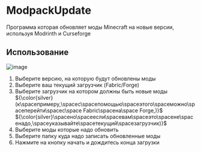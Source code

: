 # ModpackUpdate
Программа которая обновляет моды Minecraft на новые версии, используя Modrinth и Curseforge

## Использование
![image](https://github.com/MeexReay/modpack-update/assets/127148610/76e62a0d-3f58-42f5-bc62-80b465e25f7b)
1. Выберите версию, на которую будут обновлены моды
2. Выберите ваш текущий загрузчик (Fabric/Forge)
3. Выберите загрузчик на котором должны быть новые моды <br>
${\color{silver}(к\spaceпримеру,\spaceс\spaceпомощью\spaceэтого\spaceможно\spaceперейти\spaceс\space Fabric\spaceна\space Forge,)}$
${\color{silver}\spaceно\spaceесли\spaceвам\spaceэто\spaceне\spaceнадо,\spaceуказывайте\spaceтекущий\spaceзагрузчик)}$
4. Выберите моды которые надо обновить
5. Выберите папку куда надо записать обновленные моды
6. Нажмите на кнопку начать и дождитесь конца загрузки
